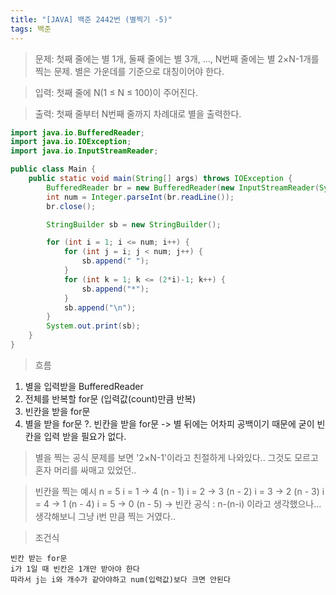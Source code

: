 ```yaml
---
title: "[JAVA] 백준 2442번 (별찍기 -5)"
tags: 백준
---
```


>문제: 첫째 줄에는 별 1개, 둘째 줄에는 별 3개, ..., N번째 줄에는 별 2×N-1개를 찍는 문제. 별은 가운데를 기준으로 대칭이어야 한다.

>입력: 첫째 줄에 N(1 ≤ N ≤ 100)이 주어진다.

>출력: 첫째 줄부터 N번째 줄까지 차례대로 별을 출력한다.

```java
import java.io.BufferedReader;
import java.io.IOException;
import java.io.InputStreamReader;

public class Main {
    public static void main(String[] args) throws IOException {
        BufferedReader br = new BufferedReader(new InputStreamReader(System.in));
        int num = Integer.parseInt(br.readLine());
        br.close();

        StringBuilder sb = new StringBuilder();

        for (int i = 1; i <= num; i++) {
            for (int j = i; j < num; j++) {
                sb.append(" ");
            }
            for (int k = 1; k <= (2*i)-1; k++) {
                sb.append("*");
            }
            sb.append("\n");
        }
        System.out.print(sb);
    }
}
```

>흐름
1. 별을 입력받을  BufferedReader
2. 전체를 반복할 for문 (입력값(count)만큼 반복)
3. 빈칸을 받을 for문
4. 별을 받을 for문
   ?. 빈칸을 받을 for문 -> 별 뒤에는 어차피 공백이기 때문에 굳이 빈칸을 입력 받을 필요가 없다.

>별을 찍는 공식
문제를 보면 '2×N-1'이라고 친절하게 나와있다..
그것도 모르고 혼자 머리를 싸매고 있었던..

>빈칸을 찍는 예시
n = 5
i = 1 -> 4 (n - 1)
i = 2 -> 3 (n - 2)
i = 3 -> 2 (n - 3)
i = 4 -> 1 (n - 4)
i = 5 -> 0 (n - 5)
-> 빈칸 공식 : n-(n-i)
이라고 생각했으나...생각해보니 그냥 i번 만큼 찍는 거였다..

>조건식
```
빈칸 받는 for문
i가 1일 때 빈칸은 1개만 받아야 한다
따라서 j는 i와 개수가 같아야하고 num(입력값)보다 크면 안된다
```

